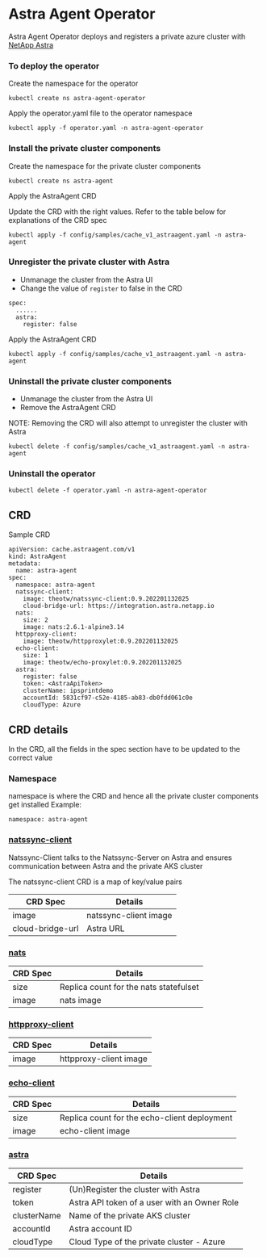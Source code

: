 # Astra Agent Operator 

Astra Agent Operator deploys and registers a private azure cluster with [NetApp Astra](https://cloud.netapp.com/astra)

### To deploy the operator
Create the namespace for the operator
```
kubectl create ns astra-agent-operator
```
Apply the operator.yaml file to the operator namespace
```
kubectl apply -f operator.yaml -n astra-agent-operator
```
### Install the private cluster components
Create the namespace for the private cluster components
```
kubectl create ns astra-agent
```
Apply the AstraAgent CRD

Update the CRD with the right values. Refer to the table below for explanations of the CRD spec
```
kubectl apply -f config/samples/cache_v1_astraagent.yaml -n astra-agent
```
### Unregister the private cluster with Astra
- Unmanage the cluster from the Astra UI
- Change the value of `register` to false in the CRD
```
spec:
  ......
  astra:
    register: false
```
Apply the AstraAgent CRD
```
kubectl apply -f config/samples/cache_v1_astraagent.yaml -n astra-agent
```
### Uninstall the private cluster components
- Unmanage the cluster from the Astra UI
- Remove the AstraAgent CRD

NOTE: Removing the CRD will also attempt to unregister the cluster with Astra
```
kubectl delete -f config/samples/cache_v1_astraagent.yaml -n astra-agent
```
### Uninstall the operator
```
kubectl delete -f operator.yaml -n astra-agent-operator
```
## CRD
Sample CRD
```
apiVersion: cache.astraagent.com/v1
kind: AstraAgent
metadata:
  name: astra-agent
spec:
  namespace: astra-agent
  natssync-client:
    image: theotw/natssync-client:0.9.202201132025
    cloud-bridge-url: https://integration.astra.netapp.io
  nats:
    size: 2
    image: nats:2.6.1-alpine3.14
  httpproxy-client:
    image: theotw/httpproxylet:0.9.202201132025
  echo-client:
    size: 1
    image: theotw/echo-proxylet:0.9.202201132025
  astra:
    register: false
    token: <AstraApiToken>
    clusterName: ipsprintdemo
    accountId: 5831cf97-c52e-4185-ab83-db0fdd061c0e
    cloudType: Azure
```

## CRD details
In the CRD, all the fields in the spec section have to be updated to the correct value

### Namespace
namespace is where the CRD and hence all the private cluster components get installed
Example:
```
namespace: astra-agent
```
### [natssync-client](https://github.com/theotw/natssync)
Natssync-Client talks to the Natssync-Server on Astra and ensures communication between Astra and the private AKS cluster

The natssync-client CRD is a map of key/value pairs

| CRD Spec          | Details       |
| ----------------- | ------------- |
| image             | natssync-client image |
| cloud-bridge-url  | Astra URL  |

### [nats](https://nats.io/)
| CRD Spec             | Details       |
| ---------------------| ------------- |
| size                 | Replica count for the nats statefulset |
| image                | nats image |

### [httpproxy-client](https://github.com/theotw/natssync)
| CRD Spec | Details       |
| ---------| ------------- |
| image    | httpproxy-client image |

### [echo-client](https://github.com/theotw/natssync)
| CRD Spec | Details       |
| ---------| ------------- |
| size     | Replica count for the echo-client deployment |
| image    | echo-client image |

### [astra](https://cloud.netapp.com/astra)
| CRD Spec      | Details       |
| ------------- | ------------- |
| register      | (Un)Register the cluster with Astra |
| token         | Astra API token of a user with an Owner Role|
| clusterName   | Name of the private AKS cluster |
| accountId     | Astra account ID |
| cloudType     | Cloud Type of the private cluster - Azure |

